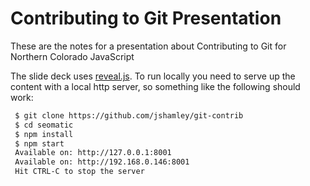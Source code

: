 # Contributing to Git Presentation

These are the notes for a presentation about Contributing to Git for Northern Colorado JavaScript

The slide deck uses [reveal.js](http://lab.hakim.se/reveal-js/#/). To run
locally you need to serve up the content with a local http server, so
something like the following should work:

```sh
 $ git clone https://github.com/jshamley/git-contrib
 $ cd seomatic
 $ npm install
 $ npm start
 Available on: http://127.0.0.1:8001
 Available on: http://192.168.0.146:8001
 Hit CTRL-C to stop the server
```
